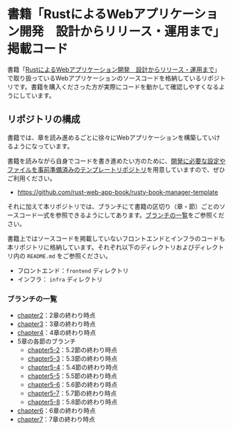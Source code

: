 # 書籍「RustによるWebアプリケーション開発　設計からリリース・運用まで」掲載コード

書籍「[RustによるWebアプリケーション開発　設計からリリース・運用まで](https://www.kspub.co.jp/book/detail/5369579.html)」で取り扱っているWebアプリケーションのソースコードを格納しているリポジトリです。書籍を購入くださった方が実際にコードを動かして確認しやすくなるようにしています。

## リポジトリの構成

書籍では、章を読み進めるごとに徐々にWebアプリケーションを構築していけるようになっています。

書籍を読みながら自身でコードを書き進めたい方のために、[開発に必要な設定やファイルを事前準備済みのテンプレートリポジトリ](https://github.com/rust-web-app-book/rusty-book-manager-template)を用意していますので、ぜひご利用ください。

- https://github.com/rust-web-app-book/rusty-book-manager-template

それに加えて本リポジトリでは、ブランチにて書籍の区切り（章・節）ごとのソースコード一式を参照できるようにしてあります。[ブランチの一覧](#ブランチの一覧)をご参照ください。

書籍上ではソースコードを掲載していないフロントエンドとインフラのコードも本リポジトリに格納しています。それぞれ以下のディレクトリおよびディレクトリ内の `README.md` をご参照ください。

- フロントエンド：`frontend` ディレクトリ
- インフラ： `infra` ディレクトリ

### ブランチの一覧

- [chapter2](https://github.com/rust-web-app-book/rusty-book-manager/tree/chapter2)：2章の終わり時点
- [chapter3](https://github.com/rust-web-app-book/rusty-book-manager/tree/chapter3)：3章の終わり時点
- [chapter4](https://github.com/rust-web-app-book/rusty-book-manager/tree/chapter4)：4章の終わり時点
- 5章の各節のブランチ
  - [chapter5-2](https://github.com/rust-web-app-book/rusty-book-manager/tree/chapter5-2)：5.2節の終わり時点
  - [chapter5-3](https://github.com/rust-web-app-book/rusty-book-manager/tree/chapter5-3)：5.3節の終わり時点
  - [chapter5-4](https://github.com/rust-web-app-book/rusty-book-manager/tree/chapter5-4)：5.4節の終わり時点
  - [chapter5-5](https://github.com/rust-web-app-book/rusty-book-manager/tree/chapter5-5)：5.5節の終わり時点
  - [chapter5-6](https://github.com/rust-web-app-book/rusty-book-manager/tree/chapter5-6)：5.6節の終わり時点
  - [chapter5-7](https://github.com/rust-web-app-book/rusty-book-manager/tree/chapter5-7)：5.7節の終わり時点
  - [chapter5-8](https://github.com/rust-web-app-book/rusty-book-manager/tree/chapter5-8)：5.8節の終わり時点
- [chapter6](https://github.com/rust-web-app-book/rusty-book-manager/tree/chapter6)：6章の終わり時点
- [chapter7](https://github.com/rust-web-app-book/rusty-book-manager/tree/chapter7)：7章の終わり時点

